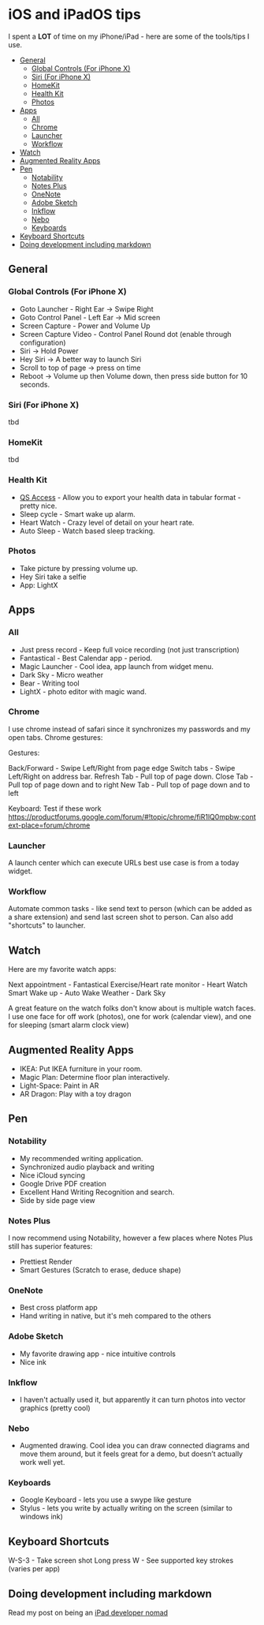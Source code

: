 # iOS and iPadOS tips

I spent a **LOT** of time on my iPhone/iPad - here are some of the tools/tips I use.

<!-- prettier-ignore-start -->
<!-- vim-markdown-toc GFM -->

- [General](#general)
    - [Global Controls (For iPhone X)](#global-controls-for-iphone-x)
    - [Siri (For iPhone X)](#siri-for-iphone-x)
    - [HomeKit](#homekit)
    - [Health Kit](#health-kit)
    - [Photos](#photos)
- [Apps](#apps)
    - [All](#all)
    - [Chrome](#chrome)
    - [Launcher](#launcher)
    - [Workflow](#workflow)
- [Watch](#watch)
- [Augmented Reality Apps](#augmented-reality-apps)
- [Pen](#pen)
    - [Notability](#notability)
    - [Notes Plus](#notes-plus)
    - [OneNote](#onenote)
    - [Adobe Sketch](#adobe-sketch)
    - [Inkflow](#inkflow)
    - [Nebo](#nebo)
    - [Keyboards](#keyboards)
- [Keyboard Shortcuts](#keyboard-shortcuts)
- [Doing development including markdown](#doing-development-including-markdown)

<!-- vim-markdown-toc -->
<!-- prettier-ignore-end -->

## General

### Global Controls (For iPhone X)

- Goto Launcher - Right Ear -> Swipe Right
- Goto Control Panel - Left Ear -> Mid screen
- Screen Capture - Power and Volume Up
- Screen Capture Video - Control Panel Round dot (enable through configuration)
- Siri -> Hold Power
- Hey Siri -> A better way to launch Siri
- Scroll to top of page -> press on time
- Reboot -> Volume up then Volume down, then press side button for 10 seconds.

### Siri (For iPhone X)

tbd

### HomeKit

tbd

### Health Kit

- [QS Access](https://itunes.apple.com/us/app/qs-access/id920297614?mt=8) - Allow you to export your health data in tabular format - pretty nice.
- Sleep cycle - Smart wake up alarm.
- Heart Watch - Crazy level of detail on your heart rate.
- Auto Sleep - Watch based sleep tracking.

### Photos

- Take picture by pressing volume up.
- Hey Siri take a selfie
- App: LightX

## Apps

### All

- Just press record - Keep full voice recording (not just transcription)
- Fantastical - Best Calendar app - period.
- Magic Launcher - Cool idea, app launch from widget menu.
- Dark Sky - Micro weather
- Bear - Writing tool
- LightX - photo editor with magic wand.

### Chrome

I use chrome instead of safari since it synchronizes my passwords and my open tabs. Chrome gestures:

Gestures:

Back/Forward - Swipe Left/Right from page edge
Switch tabs - Swipe Left/Right on address bar.
Refresh Tab - Pull top of page down.
Close Tab - Pull top of page down and to right
New Tab - Pull top of page down and to left

Keyboard: Test if these work
https://productforums.google.com/forum/#!topic/chrome/fiR1lQ0mpbw;context-place=forum/chrome

### Launcher

A launch center which can execute URLs best use case is from a today widget.

### Workflow

Automate common tasks - like send text to person (which can be added as a share extension) and send last screen shot to person. Can also add "shortcuts" to launcher.

## Watch

Here are my favorite watch apps:

Next appointment - Fantastical
Exercise/Heart rate monitor - Heart Watch
Smart Wake up - Auto Wake
Weather - Dark Sky

A great feature on the watch folks don't know about is multiple watch faces. I use one face for off work (photos), one for work (calendar view), and one for sleeping (smart alarm clock view)

## Augmented Reality Apps

- IKEA: Put IKEA furniture in your room.
- Magic Plan: Determine floor plan interactively.
- Light-Space: Paint in AR
- AR Dragon: Play with a toy dragon

## Pen

### Notability

- My recommended writing application.
- Synchronized audio playback and writing
- Nice iCloud syncing
- Google Drive PDF creation
- Excellent Hand Writing Recognition and search.
- Side by side page view

### Notes Plus

I now recommend using Notability, however a few places where Notes Plus still has superior features:

- Prettiest Render
- Smart Gestures (Scratch to erase, deduce shape)

### OneNote

- Best cross platform app
- Hand writing in native, but it's meh compared to the others

### Adobe Sketch

- My favorite drawing app - nice intuitive controls
- Nice ink

### Inkflow

- I haven't actually used it, but apparently it can turn photos into vector graphics (pretty cool)

### Nebo

- Augmented drawing. Cool idea you can draw connected diagrams and move them around, but it feels great for a demo, but doesn’t actually work well yet.

### Keyboards

- Google Keyboard - lets you use a swype like gesture
- Stylus - lets you write by actually writing on the screen (similar to windows ink)

## Keyboard Shortcuts

W-S-3 - Take screen shot
Long press W - See supported key strokes (varies per app)

## Doing development including markdown

Read my post on being an [iPad developer nomad](notes/ios-nomad.md)
